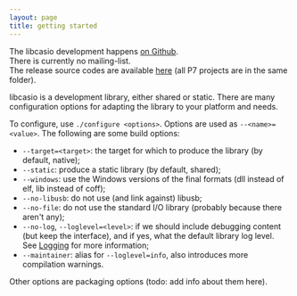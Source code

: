 ```yaml
---
layout: page
title: getting started
---
```

The libcasio development happens [on Github][gh].  
There is currently no mailing-list.  
The release source codes are available [here][pub] (all P7 projects are
in the same folder).

libcasio is a development library, either shared or static.
There are many configuration options for adapting the library to your
platform and needs.

To configure, use `./configure <options>`. Options are used as
`--<name>=<value>`. The following are some build options:

- `--target=<target>`: the target for which to produce the library (by default,
  native);
- `--static`: produce a static library (by default, shared);
- `--windows`: use the Windows versions of the final formats (dll instead of
  elf, lib instead of coff);
- `--no-libusb`: do not use (and link against) libusb;
- `--no-file`: do not use the standard I/O library (probably because there
  aren't any);
- `--no-log`, `--loglevel=<level>`: if we should include debugging content
  (but keep the interface), and if yes, what the default library log level.
  See [Logging](logging.html) for more information;
- `--maintainer`: alias for `--loglevel=info`, also introduces more
  compilation warnings.

Other options are packaging options (todo: add info about them here).

[gh]: https://github.com/PlaneteCasio/libcasio
[pub]: https://p7.planet-casio.com/pub/
